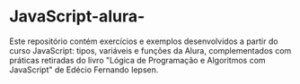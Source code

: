 # JavaScript-alura-
Este repositório contém exercícios e exemplos desenvolvidos a partir do curso JavaScript: tipos, variáveis e funções da Alura, complementados com práticas retiradas do livro "Lógica de Programação e Algoritmos com JavaScript" de Edécio Fernando Iepsen.
